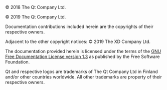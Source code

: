 
© 2018 The Qt Company Ltd.

© 2019 The Qt Company Ltd.

Documentation contributions included herein are the copyrights of their respective owners.

Adjacent to the other copyright notices:
© 2019 The XD Company Ltd.

The documentation provided herein is licensed under the terms of the [GNU Free Documentation License version 1.3](http://www.gnu.org/licenses/fdl.html) as published by the Free Software Foundation.

Qt and respective logos are trademarks of The Qt Company Ltd in Finland and/or other countries worldwide. All other trademarks are property of their respective owners.
